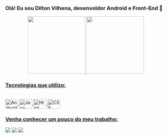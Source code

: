 ### Olá! Eu sou Dilton Vilhena, desenvoldor Android e Front-End 👋

<div align="center">
  <a href="https://github.com/diltonvilhena">
  <img height="180em" src="https://github-readme-stats.vercel.app/api?username=diltonvilhena&show_icons=true&theme=dracula&include_all_commits=true&count_private=true"/>
  <img height="180em" src="https://github-readme-stats.vercel.app/api/top-langs/?username=diltonvilhena&layout=compact&langs_count=7&theme=dracula"/>
</div>
  
  ### Tecnologias que utilizo:

<div style="display: inline_block"><br>
  <img align="center" alt="Android" height="30" width="40" src="https://cdn.jsdelivr.net/gh/devicons/devicon/icons/android/android-plain.svg">
  <img align="center" alt="Java" height="30" width="40" src="https://cdn.jsdelivr.net/gh/devicons/devicon/icons/java/java-original.svg">
  <img align="center" alt="Html" height="30" width="40" src="https://cdn.jsdelivr.net/gh/devicons/devicon/icons/html5/html5-original.svg">
  <img align="center" alt="CSS" height="30" width="40" src="https://cdn.jsdelivr.net/gh/devicons/devicon/icons/css3/css3-original.svg">
</div>
  
 ### Venha conhecer um pouco do meu trabalho:
  
 <div> 
  <a href="https://www.youtube.com/channel/UCu-oLXHUcrHI1F53FkRZluw/featured" target="_blank"><img src="https://img.shields.io/badge/YouTube-FF0000?style=for-the-badge&logo=youtube&logoColor=white" target="_blank"></a>
  <a href="https://instagram.com/diltonvilhena" target="_blank"><img src="https://img.shields.io/badge/-Instagram-%23E4405F?style=for-the-badge&logo=instagram&logoColor=white" target="_blank"></a>
  <a href="https://www.linkedin.com/in/diltonvilhena/" target="_blank"><img src="https://img.shields.io/badge/-LinkedIn-%230077B5?style=for-the-badge&logo=linkedin&logoColor=white" target="_blank"></a>  
</div>
